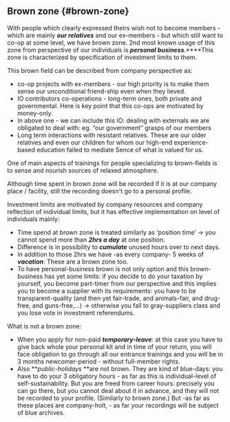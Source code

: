 ## Brown zone {#brown-zone}

With people which clearly expressed theirs wish not to become members - which are mainly **_our relatives_** and our ex-members - but which still want to co-op at some level, we have brown zone. 2nd most known usage of this zone from perspective of our individuals is **_personal business_**.****This zone is characterized by specification of investment limits to them.

This brown field can be described from company perspective as:

*   co-op projects with ex-members - our high priority is to make them sense our unconditional friend-ship even when they lieved.
*   IO contributors co-operations - long-term ones, both private and governmental. Here is key point that this co-ops are motivated by money-only.
*   In above one - we can include this IO: dealing with externals we are obligated to deal with: eg. “our government” grasps of our members
*   Long term interactions with resistant relatives. These are our older relatives and even our children for whom our high-end experience-based education failed to mediate Sence of what is valued for us.

One of main aspects of trainings for people specializing to brown-fields is to sense and nourish sources of relaxed atmosphere.

Although time spent in brown zone will be recorded if it is at our company place / facility, still the recording doesn't go to a personal profile.

Investment limits are motivated by company resources and company reflection of individual limits, but it has effective implementation on level of individuals mainly:

*   Time spend at brown zone is treated similarly as ‘position time’ → you cannot spend more than **_2hrs a day_** at one position.
*   Difference is in possibility to **_cumulate_** unused hours over to next days.
*   In addition to those 2hrs we have -as every company- 5 weeks of **_vacation_**: These are a brown zone too.
*   To have personal-business brown is not only option and this brown-business has yet some limits: if you decide to do your taxation by yourself, you become part-timer from our perspective and this implies you to become a supplier with its requirements: you have to be transparent-quality (and then yet fair-trade, and animals-fair, and drug-free, and guns-free,...) → otherwise you fall to gray-suppliers class and you lose vote in investment referendums.

What is not a brown zone:

*   When you apply for non-paid **_temporary-leave_**: at this case you have to give back whole your personal kit and in time of your return, you will face obligation to go through all our entrance trainings and you will be in 3 months newcomer-period - without full-member rights.
*   Also **_public-holidays_ **are not brown. They are kind of blue-days: you have to do your 3 obligatory hours - as far as this is individual-level of self-sustainability. But you are freed from career hours: precisely you can go there, but you cannot deal about it in advance, and they will not be recorded to your profile. (Similarly to brown zone.) But -as far as these places are company-holt, - as far your recordings will be subject of blue archives.